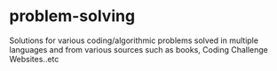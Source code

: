 # problem-solving
Solutions for various coding/algorithmic problems solved in multiple languages and from various sources such as books, Coding Challenge Websites..etc
